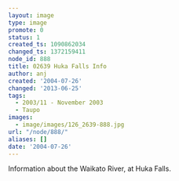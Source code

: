 ```yaml
---
layout: image
type: image
promote: 0
status: 1
created_ts: 1090862034
changed_ts: 1372159411
node_id: 888
title: 02639 Huka Falls Info
author: anj
created: '2004-07-26'
changed: '2013-06-25'
tags:
  - 2003/11 - November 2003
  - Taupo
images:
  - image/images/126_2639-888.jpg
url: "/node/888/"
aliases: []
date: '2004-07-26'
---
```

Information about the Waikato River, at Huka Falls.

